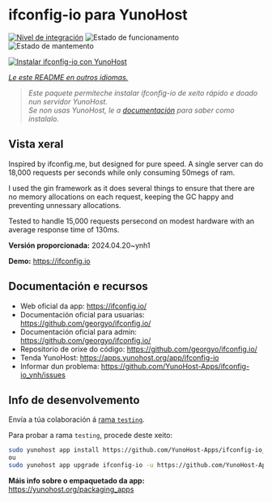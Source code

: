 <!--
NOTA: Este README foi creado automáticamente por <https://github.com/YunoHost/apps/tree/master/tools/readme_generator>
NON debe editarse manualmente.
-->

# ifconfig-io para YunoHost

[![Nivel de integración](https://dash.yunohost.org/integration/ifconfig-io.svg)](https://dash.yunohost.org/appci/app/ifconfig-io) ![Estado de funcionamento](https://ci-apps.yunohost.org/ci/badges/ifconfig-io.status.svg) ![Estado de mantemento](https://ci-apps.yunohost.org/ci/badges/ifconfig-io.maintain.svg)

[![Instalar ifconfig-io con YunoHost](https://install-app.yunohost.org/install-with-yunohost.svg)](https://install-app.yunohost.org/?app=ifconfig-io)

*[Le este README en outros idiomas.](./ALL_README.md)*

> *Este paquete permíteche instalar ifconfig-io de xeito rápido e doado nun servidor YunoHost.*  
> *Se non usas YunoHost, le a [documentación](https://yunohost.org/install) para saber como instalalo.*

## Vista xeral

Inspired by ifconfig.me, but designed for pure speed. A single server can do 18,000 requests per seconds while only consuming 50megs of ram.

I used the gin framework as it does several things to ensure that there are no memory allocations on each request, keeping the GC happy and preventing unnessary allocations.

Tested to handle 15,000 requests persecond on modest hardware with an average response time of 130ms.


**Versión proporcionada:** 2024.04.20~ynh1

**Demo:** <https://ifconfig.io>
## Documentación e recursos

- Web oficial da app: <https://ifconfig.io/>
- Documentación oficial para usuarias: <https://github.com/georgyo/ifconfig.io/>
- Documentación oficial para admin: <https://github.com/georgyo/ifconfig.io/>
- Repositorio de orixe do código: <https://github.com/georgyo/ifconfig.io/>
- Tenda YunoHost: <https://apps.yunohost.org/app/ifconfig-io>
- Informar dun problema: <https://github.com/YunoHost-Apps/ifconfig-io_ynh/issues>

## Info de desenvolvemento

Envía a túa colaboración á [rama `testing`](https://github.com/YunoHost-Apps/ifconfig-io_ynh/tree/testing).

Para probar a rama `testing`, procede deste xeito:

```bash
sudo yunohost app install https://github.com/YunoHost-Apps/ifconfig-io_ynh/tree/testing --debug
ou
sudo yunohost app upgrade ifconfig-io -u https://github.com/YunoHost-Apps/ifconfig-io_ynh/tree/testing --debug
```

**Máis info sobre o empaquetado da app:** <https://yunohost.org/packaging_apps>
